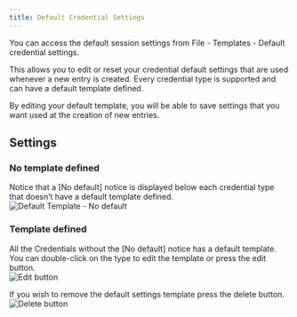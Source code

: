 ```yaml
---
title: Default Credential Settings
---
```

You can access the default session settings from File - Templates - Default credential settings.  

This allows you to edit or reset your credential default settings that are used whenever a new entry is created. Every credential type is supported and can have a default template defined.  

By editing your default template, you will be able to save settings that you want used at the creation of new entries. 

## Settings 

### No template defined 

Notice that a [No default] notice is displayed below each credential type that doesn’t have a default template defined.  
![Default Template - No default](https://webdevolutions.azureedge.net/docs/en/rdm/mac/clip10009.png) 

### Template defined 

All the Credentials without the [No default] notice has a default template. You can double-click on the type to edit the template or press the edit button.  
![Edit button](https://webdevolutions.azureedge.net/docs/en/rdm/mac/clip10010.png) 

If you wish to remove the default settings template press the delete button.  
![Delete button](https://webdevolutions.azureedge.net/docs/en/rdm/mac/clip10011.png) 


